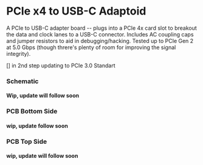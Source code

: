 
# PCIe x4 to USB-C Adaptoid

A PCIe to USB-C adapter board -- plugs into a PCIe 4x card slot to breakout the data and clock lanes to a USB-C connector. 
Includes AC coupling caps and jumper resistors to aid in debugging/hacking.
Tested up to PCIe Gen 2 at 5.0 Gbps (though threre's plenty of room for improving the signal integrity).

[] in 2nd step updating to PCIe 3.0 Standart

### Schematic

#### Wip, update will follow soon

### PCB Bottom Side

#### wip, update follow soon

### PCB Top Side

#### wip, update will follow soon

